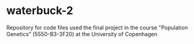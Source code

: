 # waterbuck-2
Repository for code files used the final project in the course "Population Genetics" (5550-B3-3F20) at the University of Copenhagen
